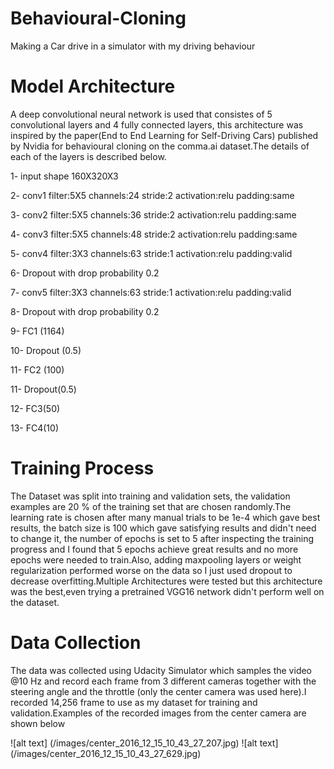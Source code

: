 # Behavioural-Cloning
Making a Car drive in a simulator with my driving behaviour

# Model Architecture

A deep convolutional neural network is used that consistes of 5 convolutional layers and 4 fully connected layers, this architecture was inspired by the paper(End to End Learning for Self-Driving Cars) published by Nvidia for behavioural cloning on the comma.ai dataset.The details of each of the layers is described below.

1- input shape 160X320X3

2- conv1 filter:5X5 channels:24 stride:2 activation:relu padding:same

3- conv2 filter:5X5 channels:36 stride:2 activation:relu padding:same

4- conv3 filter:5X5 channels:48 stride:2 activation:relu padding:same

5- conv4 filter:3X3 channels:63 stride:1 activation:relu padding:valid

6- Dropout with drop probability 0.2

7- conv5 filter:3X3 channels:63 stride:1 activation:relu padding:valid

8- Dropout with drop probability 0.2

9- FC1 (1164)

10- Dropout (0.5)

11- FC2 (100)

11- Dropout(0.5)

12- FC3(50)

13- FC4(10)

# Training Process

The Dataset was split into training and validation sets, the validation examples are 20 % of the training set that are chosen randomly.The learning rate is chosen after many manual trials to be 1e-4 which gave best results, the batch size is 100 which gave satisfying results and didn't need to change it, the number of epochs is set to 5 after inspecting the training progress and I found that 5 epochs achieve great results and no more epochs were needed to train.Also, adding maxpooling layers or weight regularization performed worse on the data so I just used dropout to decrease overfitting.Multiple Architectures were tested but this architecture was the best,even trying a pretrained VGG16 network didn't perform well on the dataset.

# Data Collection

The data was collected using Udacity Simulator which samples the video @10 Hz and record each frame from 3 different cameras together with the steering angle and the throttle (only the center camera was used here).I recorded 14,256 frame to use as my dataset for training and validation.Examples of the recorded images from the center camera are shown below

![alt text] (/images/center_2016_12_15_10_43_27_207.jpg)
![alt text] (/images/center_2016_12_15_10_43_27_629.jpg)
